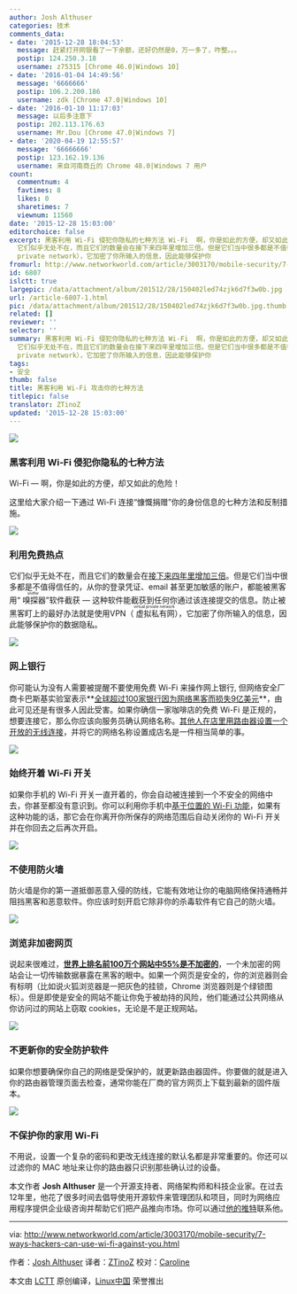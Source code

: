 ```yaml
---
author: Josh Althuser
categories: 技术
comments_data:
- date: '2015-12-28 18:04:53'
  message: 赶紧打开网银看了一下余额，还好仍然是0，万一多了，咋整。。。
  postip: 124.250.3.18
  username: z75315 [Chrome 46.0|Windows 10]
- date: '2016-01-04 14:49:56'
  message: '6666666'
  postip: 106.2.200.186
  username: zdk [Chrome 47.0|Windows 10]
- date: '2016-01-10 11:17:03'
  message: 以后多注意下
  postip: 202.113.176.63
  username: Mr.Dou [Chrome 47.0|Windows 7]
- date: '2020-04-19 12:55:57'
  message: '66666666'
  postip: 123.162.19.136
  username: 来自河南商丘的 Chrome 48.0|Windows 7 用户
count:
  commentnum: 4
  favtimes: 8
  likes: 0
  sharetimes: 7
  viewnum: 11560
date: '2015-12-28 15:03:00'
editorchoice: false
excerpt: 黑客利用 Wi-Fi 侵犯你隐私的七种方法 Wi-Fi  啊，你是如此的方便，却又如此的危险！ 这里给大家介绍一下通过 Wi-Fi 连接慷慨捐赠你的身份信息的七种方法和反制措施。  利用免费热点
  它们似乎无处不在，而且它们的数量会在接下来四年里增加三倍。但是它们当中很多都是不值得信任的，从你的登录凭证、email 甚至更加敏感的账户，都能被黑客用嗅探器（sniffers）软件截获  这种软件能截获到任何你通过该连接提交的信息。防止被黑客盯上的最好办法就是使用VPN（虚拟私有网virtual
  private network），它加密了你所输入的信息，因此能够保护你
fromurl: http://www.networkworld.com/article/3003170/mobile-security/7-ways-hackers-can-use-wi-fi-against-you.html
id: 6807
islctt: true
largepic: /data/attachment/album/201512/28/150402led74zjk6d7f3w0b.jpg
url: /article-6807-1.html
pic: /data/attachment/album/201512/28/150402led74zjk6d7f3w0b.jpg.thumb.jpg
related: []
reviewer: ''
selector: ''
summary: 黑客利用 Wi-Fi 侵犯你隐私的七种方法 Wi-Fi  啊，你是如此的方便，却又如此的危险！ 这里给大家介绍一下通过 Wi-Fi 连接慷慨捐赠你的身份信息的七种方法和反制措施。  利用免费热点
  它们似乎无处不在，而且它们的数量会在接下来四年里增加三倍。但是它们当中很多都是不值得信任的，从你的登录凭证、email 甚至更加敏感的账户，都能被黑客用嗅探器（sniffers）软件截获  这种软件能截获到任何你通过该连接提交的信息。防止被黑客盯上的最好办法就是使用VPN（虚拟私有网virtual
  private network），它加密了你所输入的信息，因此能够保护你
tags:
- 安全
thumb: false
title: 黑客利用 Wi-Fi 攻击你的七种方法
titlepic: false
translator: ZTinoZ
updated: '2015-12-28 15:03:00'
---
```


![](/data/attachment/album/201512/28/150402led74zjk6d7f3w0b.jpg)


### 黑客利用 Wi-Fi 侵犯你隐私的七种方法


Wi-Fi — 啊，你是如此的方便，却又如此的危险！


这里给大家介绍一下通过 Wi-Fi 连接“慷慨捐赠”你的身份信息的七种方法和反制措施。


![](/data/attachment/album/201512/28/150403q2353vv9225l3ztu.jpg)


### 利用免费热点


它们似乎无处不在，而且它们的数量会在[接下来四年里增加三倍](http://www.pcworld.com/article/243464/number_of_wifi_hotspots_to_quadruple_by_2015_says_study.html)。但是它们当中很多都是不值得信任的，从你的登录凭证、email 甚至更加敏感的账户，都能被黑客用“<ruby> 嗅探器 <rp>  （ </rp> <rt>  sniffer </rt> <rp>  ） </rp></ruby>”软件截获 — 这种软件能截获到任何你通过该连接提交的信息。防止被黑客盯上的最好办法就是使用VPN（<ruby> 虚拟私有网 <rp>  （ </rp> <rt>  virtual private network </rt> <rp>  ） </rp></ruby>），它加密了你所输入的信息，因此能够保护你的数据隐私。


![](/data/attachment/album/201512/28/150403fzoh7nk25k8bxphg.jpg)


### 网上银行


你可能认为没有人需要被提醒不要使用免费 Wi-Fi 来操作网上银行, 但网络安全厂商卡巴斯基实验室表示**[全球超过100家银行因为网络黑客而损失9亿美元](http://www.nytimes.com/2015/02/15/world/bank-hackers-steal-millions-via-malware.html?hp&amp;action=click&amp;pgtype=Homepage&amp;module=first-column-region%C2%AEion=top-news&amp;WT.nav=top-news&amp;_r=3)**，由此可见还是有很多人因此受害。如果你确信一家咖啡店的免费 Wi-Fi 是正规的，想要连接它，那么你应该向服务员确认网络名称。[其他人在店里用路由器设置一个开放的无线连接](http://news.yahoo.com/blogs/upgrade-your-life/banking-online-not-hacked-182159934.html)，并将它的网络名称设置成店名是一件相当简单的事。


![](/data/attachment/album/201512/28/150404kdc4lv9w3ml3973w.jpg)


### 始终开着 Wi-Fi 开关


如果你手机的 Wi-Fi 开关一直开着的，你会自动被连接到一个不安全的网络中去，你甚至都没有意识到。你可以利用你手机中[基于位置的 Wi-Fi 功能](http://pocketnow.com/2014/10/15/should-you-leave-your-smartphones-wifi-on-or-turn-it-off)，如果有这种功能的话，那它会在你离开你所保存的网络范围后自动关闭你的 Wi-Fi 开关并在你回去之后再次开启。


![](/data/attachment/album/201512/28/150404re00e2vverrhfnfv.jpg)


### 不使用防火墙


防火墙是你的第一道抵御恶意入侵的防线，它能有效地让你的电脑网络保持通畅并阻挡黑客和恶意软件。你应该时刻开启它除非你的杀毒软件有它自己的防火墙。


![](/data/attachment/album/201512/28/150405eba2m6aa5yygu1b3.jpg)


### 浏览非加密网页


说起来很难过，**[世界上排名前100万个网站中55%是不加密的](http://www.cnet.com/news/chrome-becoming-tool-in-googles-push-for-encrypted-web/)**，一个未加密的网站会让一切传输数据暴露在黑客的眼中。如果一个网页是安全的，你的浏览器则会有标明（比如说火狐浏览器是一把灰色的挂锁，Chrome 浏览器则是个绿锁图标）。但是即使是安全的网站不能让你免于被劫持的风险，他们能通过公共网络从你访问过的网站上窃取 cookies，无论是不是正规网站。


![](/data/attachment/album/201512/28/150405x3e7ez113e7g3vb2.jpg)


### 不更新你的安全防护软件


如果你想要确保你自己的网络是受保护的，就更新路由器固件。你要做的就是进入你的路由器管理页面去检查，通常你能在厂商的官方网页上下载到最新的固件版本。


![](/data/attachment/album/201512/28/150405azqsozi8zqni3nb7.jpg)


### 不保护你的家用 Wi-Fi


不用说，设置一个复杂的密码和更改无线连接的默认名都是非常重要的。你还可以过滤你的 MAC 地址来让你的路由器只识别那些确认过的设备。


本文作者 **Josh Althuser** 是一个开源支持者、网络架构师和科技企业家。在过去12年里，他花了很多时间去倡导使用开源软件来管理团队和项目，同时为网络应用程序提供企业级咨询并帮助它们把产品推向市场。你可以通过[他的推特](https://twitter.com/JoshAlthuser)联系他。




---


via: <http://www.networkworld.com/article/3003170/mobile-security/7-ways-hackers-can-use-wi-fi-against-you.html>


作者：[Josh Althuser](https://twitter.com/JoshAlthuser) 译者：[ZTinoZ](https://github.com/ZTinoZ) 校对：[Caroline](https://github.com/carolinewuyan)


本文由 [LCTT](https://github.com/LCTT/TranslateProject) 原创编译，[Linux中国](https://linux.cn/) 荣誉推出